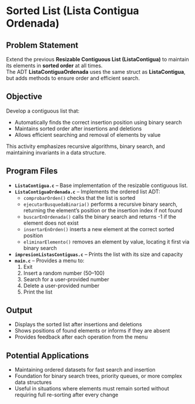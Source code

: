 # Sorted List (Lista Contigua Ordenada)

## Problem Statement  
Extend the previous **Resizable Contiguous List (ListaContigua)** to maintain its elements in **sorted order** at all times.  
The ADT **ListaContiguaOrdenada** uses the same struct as **ListaContigua**, but adds methods to ensure order and efficient search.

## Objective  
Develop a contiguous list that:  
- Automatically finds the correct insertion position using binary search  
- Maintains sorted order after insertions and deletions  
- Allows efficient searching and removal of elements by value  

This activity emphasizes recursive algorithms, binary search, and maintaining invariants in a data structure.

## Program Files  

- **`ListaContigua.c`** – Base implementation of the resizable contiguous list.  
- **`ListaContiguaOrdenada.c`** – Implements the ordered list ADT:  
  - `comprobarOrden()` checks that the list is sorted  
  - `ejecutarBusquedaBinaria()` performs a recursive binary search, returning the element’s position or the insertion index if not found  
  - `buscarEnOrdenada()` calls the binary search and returns -1 if the element does not exist  
  - `insertarEnOrden()` inserts a new element at the correct sorted position  
  - `eliminarElemento()` removes an element by value, locating it first via binary search  
- **`impresionListasContiguas.c`** – Prints the list with its size and capacity  
- **`main.c`** – Provides a menu to:  
  1. Exit  
  2. Insert a random number (50–100)  
  3. Search for a user-provided number  
  4. Delete a user-provided number  
  5. Print the list  

## Output  
- Displays the sorted list after insertions and deletions  
- Shows positions of found elements or informs if they are absent  
- Provides feedback after each operation from the menu  

## Potential Applications  
- Maintaining ordered datasets for fast search and insertion  
- Foundation for binary search trees, priority queues, or more complex data structures  
- Useful in situations where elements must remain sorted without requiring full re-sorting after every change
